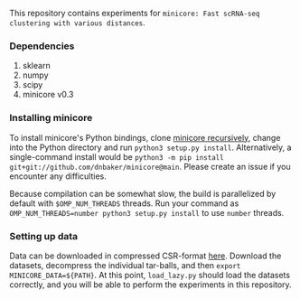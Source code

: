 This repository contains experiments for `minicore: Fast scRNA-seq clustering with various distances`.



### Dependencies
1. sklearn
2. numpy
3. scipy
4. minicore v0.3

### Installing minicore
To install minicore's Python bindings, clone [minicore recursively](https://github.com/dnbaker/minicore), change into the Python directory and run `python3 setup.py install`.
Alternatively, a single-command install would be `python3 -m pip install git+git://github.com/dnbaker/minicore@main`. Please create an issue if you encounter any difficulties.

Because compilation can be somewhat slow, the build is parallelized by default with `$OMP_NUM_THREADS` threads. Run your command as `OMP_NUM_THREADS=number python3 setup.py install` to use `number` threads.


### Setting up data

Data can be downloaded in compressed CSR-format [here](https://doi.org/10.5281/zenodo.4738365).
Download the datasets, decompress the individual tar-balls, and then `export MINICORE_DATA=${PATH}`. At this point, `load_lazy.py` should load the datasets correctly, and you will be able to perform the experiments in this repository.
